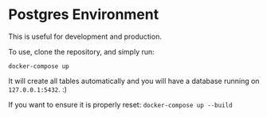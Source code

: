 # Postgres Environment

This is useful for development and production.

To use, clone the repository, and simply run:

`docker-compose up`

It will create all tables automatically and you will have a database running on `127.0.0.1:5432`. :)

If you want to ensure it is properly reset: `docker-compose up --build`